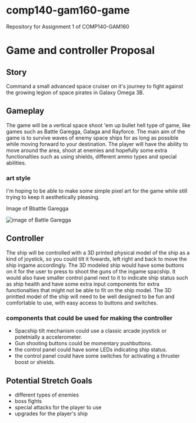 # comp140-gam160-game
Repository for Assignment 1 of COMP140-GAM160

# Game and controller Proposal 

## Story
Command a small advanced space cruiser on it's journey to fight against the growing legion of space pirates in Galaxy Omega 3B.

## Gameplay
The game will be a vertical space shoot 'em up bullet hell type of game, like games such as Battle Garegga, Galaga and Rayforce.
The main aim of the game is to survive waves of enemy space ships for as long as possible while moving forward to your destination.
The player will have the ability to move around the area, shoot at enemies and hopefully some extra functionalties such as using shields, different ammo types and special abilities. 

### art style
I'm hoping to be able to make some simple pixel art for the game while still trying to keep it aesthetically pleasing.

Image of Bbattle Garegga

![image of Battle Garegga](https://images.launchbox-app.com/4a16b9be-4ed0-4f20-ab55-80cded40da92.jpg "image of Battle Garegga")

## Controller
The ship will be controlled with a 3D printed physical model of the ship as a kind of joystick, so you could tilt it fowards, left right and back to move the ship ingame accordingly. The 3D modeled ship would have some buttons on it for the user to press to shoot the guns of the ingame spacship. It would also have smaller control panel next to it to indicate ship status such as ship health and have some extra input components for extra functionalties that might not be able to fit on the ship model.
The 3D printted model of the ship will need to be well designed to be fun and comfortable to use, with easy access to buttons and switches. 

### components that could be used for making the controller
- Spacship tilt mechanism could use a classic arcade joystick or potetnially a accelerometer.
- Gun shooting buttons could be momentary pushbuttons.
- the control panel could have some LEDs indicating ship status.
- the control panel could have some switches for activating a thruster boost or shields.

## Potential Stretch Goals
- different types of enemies
- boss fights
- special attacks for the player to use
- upgrades for the player's ship

